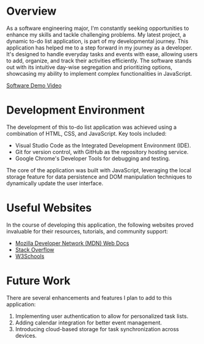 # Overview

As a software engineering major, I'm constantly seeking opportunities to enhance my skills and tackle challenging problems. My latest project, a dynamic to-do list application, is part of my developmental journey. This application has helped me to a step forward in my journey as a developer. It's designed to handle everyday tasks and events with ease, allowing users to add, organize, and track their activities efficiently. The software stands out with its intuitive day-wise segregation and prioritizing options, showcasing my ability to implement complex functionalities in JavaScript.

[Software Demo Video](http://youtube.link.goes.here/)

# Development Environment

The development of this to-do list application was achieved using a combination of HTML, CSS, and JavaScript. Key tools included:

* Visual Studio Code as the Integrated Development Environment (IDE).
* Git for version control, with GitHub as the repository hosting service.
* Google Chrome's Developer Tools for debugging and testing.

The core of the application was built with JavaScript, leveraging the local storage feature for data persistence and DOM manipulation techniques to dynamically update the user interface.

# Useful Websites

In the course of developing this application, the following websites proved invaluable for their resources, tutorials, and community support:

* [Mozilla Developer Network (MDN) Web Docs]()
* [Stack Overflow](https://stackoverflow.com/)
* [W3Schools](https://www.w3schools.com/)

# Future Work

There are several enhancements and features I plan to add to this application:

1. Implementing user authentication to allow for personalized task lists.
2. Adding calendar integration for better event management.
3. Introducing cloud-based storage for task synchronization across devices.
